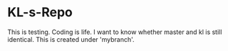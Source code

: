 KL-s-Repo
=========
This is testing.
Coding is life.
I want to know whether master and kl is still identical.
This is created under 'mybranch'.